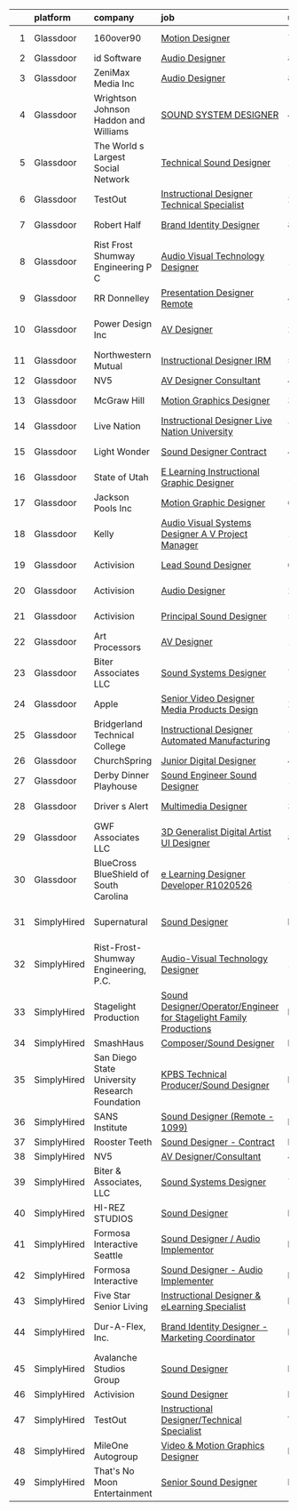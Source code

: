 

|    | platform    | company                                        | job                                                                                                                                                                                                                                                                                                                                                                                                                                                                                                                                                                                                                                                                                                                                                                                                                                                                                                                                                                                                                                                                                                                                                                                                                                                                                                                                                                                                                                                                                                                                                                                                       | update_time   | location             |
|---:|:------------|:-----------------------------------------------|:----------------------------------------------------------------------------------------------------------------------------------------------------------------------------------------------------------------------------------------------------------------------------------------------------------------------------------------------------------------------------------------------------------------------------------------------------------------------------------------------------------------------------------------------------------------------------------------------------------------------------------------------------------------------------------------------------------------------------------------------------------------------------------------------------------------------------------------------------------------------------------------------------------------------------------------------------------------------------------------------------------------------------------------------------------------------------------------------------------------------------------------------------------------------------------------------------------------------------------------------------------------------------------------------------------------------------------------------------------------------------------------------------------------------------------------------------------------------------------------------------------------------------------------------------------------------------------------------------------|:--------------|:---------------------|
|  1 | Glassdoor   | 160over90                                      | [Motion Designer](https://www.glassdoor.com/partner/jobListing.htm?pos=122&ao=1136043&s=58&guid=00000181ae397405a028251a7a750ddd&src=GD_JOB_AD&t=SR&vt=w&cs=1_81f94227&cb=1656485410126&jobListingId=1007955295559&jrtk=3-0-1g6n3it1kkhpi801-1g6n3it23ii1k800-3c281d9384133fed-)                                                                                                                                                                                                                                                                                                                                                                                                                                                                                                                                                                                                                                                                                                                                                                                                                                                                                                                                                                                                                                                                                                                                                                                                                                                                                                                          | 7d            | New York, NY         |
|  2 | Glassdoor   | id Software                                    | [Audio Designer](https://www.glassdoor.com/partner/jobListing.htm?pos=123&ao=1136043&s=58&guid=00000181ae397405a028251a7a750ddd&src=GD_JOB_AD&t=SR&vt=w&cs=1_e9c0973d&cb=1656485410130&jobListingId=1007951566564&jrtk=3-0-1g6n3it1kkhpi801-1g6n3it23ii1k800-1d16e9cbfe861356-)                                                                                                                                                                                                                                                                                                                                                                                                                                                                                                                                                                                                                                                                                                                                                                                                                                                                                                                                                                                                                                                                                                                                                                                                                                                                                                                           | 8d            | Dallas, TX           |
|  3 | Glassdoor   | ZeniMax Media Inc                              | [Audio Designer](https://www.glassdoor.com/partner/jobListing.htm?pos=124&ao=1136043&s=58&guid=00000181ae397405a028251a7a750ddd&src=GD_JOB_AD&t=SR&vt=w&cs=1_15e556bc&cb=1656485410126&jobListingId=1007952605702&jrtk=3-0-1g6n3it1kkhpi801-1g6n3it23ii1k800-25d1097e1aec9875-)                                                                                                                                                                                                                                                                                                                                                                                                                                                                                                                                                                                                                                                                                                                                                                                                                                                                                                                                                                                                                                                                                                                                                                                                                                                                                                                           | 8d            | Dallas, TX           |
|  4 | Glassdoor   | Wrightson  Johnson  Haddon  and Williams       | [SOUND SYSTEM DESIGNER](https://www.glassdoor.com/partner/jobListing.htm?pos=114&ao=1136043&s=58&guid=00000181ae397405a028251a7a750ddd&src=GD_JOB_AD&t=SR&vt=w&cs=1_2df6ba1d&cb=1656485410125&jobListingId=1007962381714&jrtk=3-0-1g6n3it1kkhpi801-1g6n3it23ii1k800-6110ea715b90cdb8-)                                                                                                                                                                                                                                                                                                                                                                                                                                                                                                                                                                                                                                                                                                                                                                                                                                                                                                                                                                                                                                                                                                                                                                                                                                                                                                                    | 4d            | Denver, CO           |
|  5 | Glassdoor   | The World s Largest Social Network             | [Technical Sound Designer](https://www.glassdoor.com/partner/jobListing.htm?pos=107&ao=1110586&s=58&guid=00000181ae397405a028251a7a750ddd&src=GD_JOB_AD&t=SR&vt=w&ea=1&cs=1_387f5676&cb=1656485410125&jobListingId=1007947529086&cpc=47CFDC01B3F81FAC&jrtk=3-0-1g6n3it1kkhpi801-1g6n3it23ii1k800-0744d230c875cf78--6NYlbfkN0DSgjPPcnEdvoK3uuxfISLALE6pB1FR7YSHOr_tSg5_QGIhoz_2VqUepdcKLBLI_zSML46FpfmYSxTGgOzmUahEoODxPVUo0o8oN6EbXFUnNevE6Ugycwzlx08XJAEINrIsOhe_YyNmtpjYGqr_FhdFzaWg0_e3HpXexG5NEylEiSrNgWj7X0cPFhPajpQn6C9DrfTdV9qwYoBBTi3CXf5Pax3jpCLlTEB3VNpRcHieGN6cd3a2VeJgWKULOWzalY-fy_4MvGGcvHlBz5pkSLmzdML1xA99jDH7hOh8OjNjys8AIKOIjzN9YV2Ly66D0eNh6fudR1YbvkNBC-ViJY1h0AHGJlViPb11k-ttCNpZDhS-E82WZ6fCo1AHBOFKSItaVy1Fwr41foqdXv1TSOs_2W7U1izCZn4OyIswtCPTQSICnYuUM4nfjhq3oLIS00OQQ-LEKLhP_HNMqRY-9MUo8VA9n1H_tAw0i75RGs51cDLy83g3pqyHvlxxMu4gwdJXoM2UzQL9NvvMuNYYCRVF6fxtjxv-BBhbLljQjhNXqi0YQ-xiQ4xt9X7EbrX62tx1PHEjoBHwLPvdKWM0Yig8)                                                                                                                                                                                                                                                                                                                                                                                                                                                                                                                                                                                                                                                       | 11d           | Los Angeles, CA      |
|  6 | Glassdoor   | TestOut                                        | [Instructional Designer Technical Specialist](https://www.glassdoor.com/partner/jobListing.htm?pos=105&ao=1110586&s=58&guid=00000181ae397405a028251a7a750ddd&src=GD_JOB_AD&t=SR&vt=w&ea=1&cs=1_945bc1a4&cb=1656485410125&jobListingId=1007968675049&cpc=8F7BC0C6B9F707AE&jrtk=3-0-1g6n3it1kkhpi801-1g6n3it23ii1k800-1380ac97e8268147--6NYlbfkN0DvEm3ZFflYNZDyIfyg5N-cpxjGt5mtAUGKsixrF0JahBY4k2ZO2G0_QOQvzzzovZti6CUZ07yDcSAu22S-eRSPvY7bDzV-S6HY13A6nzDugxOQS6d-bF6ZmzcbMDTfjOITMBTy8dn6cVmHLMezpI4MWgvkVHVg6EWMpyeArA91CCtDMZisLSDsqEhIv6nqasORP5Uu1VwMf_D1x2v_vGc2QPnmZ3gNvidsUBAR8q9wkeaKp1akKa6_PwgzWaCflUtudjZSH6M0n-X4j2UiaazcDyQiC1pDp6Rkr-fVe1OcdQNR_c_PE-K7JNc1rxz3fBnEyigcz0DtmeXODvU6ZEwL_zi9l8q9ZEGxtyw2qEulXRM4cAehucCsJEWiyqqZw_fXu-i9oF2N8rO-2yW3yYuwlyAk5erLiZ763xac2thGG0-W-NjliKJGGd-eU543Hz1L3EGvMS9ez8ZDBU1jYm-PQ8zWxcETYWRVpqTZvK5Mya7tg8wdnHfNK8a6PahkVX-zc9OiPCXuz0tWHVM7YvgnlbdgOXCn4sU6khGs7woeD1V_82RxGCMuzE6v1ija1vJzBXYKRj9-udjMKT-1m5m6M2oiyZTOyo8%3D)                                                                                                                                                                                                                                                                                                                                                                                                                                                                                                                                                                                                                      | 24h           | Pleasant Grove, UT   |
|  7 | Glassdoor   | Robert Half                                    | [Brand Identity Designer](https://www.glassdoor.com/partner/jobListing.htm?pos=110&ao=1110586&s=58&guid=00000181ae397405a028251a7a750ddd&src=GD_JOB_AD&t=SR&vt=w&ea=1&cs=1_0460f6be&cb=1656485410125&jobListingId=1007951648276&cpc=AC285F3A3ECA6BB0&jrtk=3-0-1g6n3it1kkhpi801-1g6n3it23ii1k800-1ede649e6a58b7cb--6NYlbfkN0CpzDdaQkua3np5pkmj49lKioZwmwxQ-yx5plwbYmV_M1N0TAEqFh9qBSQddGPhXeYsPwwpObkc12_qfuuui8Zfx-BvqhVCXrG6xT8BdiJ-OKSvAtP6KWW8jfsP1M9DqSk2a5VXaHGR5yJ46Q56vtyFDEw-XiAVMBpDv51XshwDm7_06TwkJwC49HdhoAkMxLcwa9RKK0ugOrf2I2GRbqd2tlb2ENx5FFlX_JS-yChACj6xxu7S3EzGHy_XqnRddixhMFL8_yCYrkFxUB1fZeeH1m7T9Pi0bW2T7fCFEB1XOUVkVMI7EqMz4iXeJeXe-Bb8l3FeymX9yOrwPP91wEwjlK0CARxSGDQCjW0BHtQqluGBA_ONvD639HyPYa-JmJb8G1pRjbpcafO2TRV-AS6NPKSQq2_al7h4MFW3pxh7Qt0HS3-V7NZoJHWTrCdqeBshgMXhsT887KJTwuoK2Mu_RvZu3LX1XxFmQtQMLXE83eMzqkvdG-pnXM19cqgeawE%3D)                                                                                                                                                                                                                                                                                                                                                                                                                                                                                                                                                                                                                                                                                                                                          | 8d            | Hartford, CT         |
|  8 | Glassdoor   | Rist Frost Shumway Engineering  P C            | [Audio Visual Technology Designer](https://www.glassdoor.com/partner/jobListing.htm?pos=102&ao=1110586&s=58&guid=00000181ae397405a028251a7a750ddd&src=GD_JOB_AD&t=SR&vt=w&ea=1&cs=1_4c2926e3&cb=1656485410125&jobListingId=1007948908185&cpc=0EF3FADC52EC4A72&jrtk=3-0-1g6n3it1kkhpi801-1g6n3it23ii1k800-0c1574578eeae5fb--6NYlbfkN0Aq6GEPWXmQ_bHdhAPQypHToTLCjXGc8tEPX8vl5YFsw_ioJyq96ewKlcubBciSzP1rXOqLLNmLNsc875RjoAZlOMrV5TnqYyFRlZVeKq2wSg1F9g-RG5vXZn3Q7-INKZM2tX_gXz_HFkLOKQ1M1FhCJ8iEnFDVUhlY_Yda7vPBYdx7sHIaz-5DlWDYkivIuOQbFzsdlCu54qbZ-u0oSXxCe_tYz8VhxMxZ8sIEleOzvVZ2C3JUu_oTw4IffXm3ACBwIsZTippDVsVmeAQRvzPCvDQzkHjssqNJfva6nf7NMoYC_9MEvEAT0VciP9beQeVe4_6HRfBBmvkrT7x1fX8mBi6u6gxalCjIqMDd9qrG_GH4W0097CqfOMhAFZqB2PcHBO8VsaVY4NnJDMQgSizYM_UHJdvYeNUnel3qqzSrE_Xje3LO16wySq76ltmBMNpDQYSM7dicsVneQSVfckoNV7AjbDDqfyU3-mi_5jDI9w6vUrqfA8i7ce9eQGbvVk2RXTRqScabPjfit0LhX2glo7PA1pvGsFY%3D)                                                                                                                                                                                                                                                                                                                                                                                                                                                                                                                                                                                                                                                                                                 | 10d           | Laconia, NH          |
|  9 | Glassdoor   | RR Donnelley                                   | [Presentation Designer  Remote ](https://www.glassdoor.com/partner/jobListing.htm?pos=115&ao=1136043&s=58&guid=00000181ae397405a028251a7a750ddd&src=GD_JOB_AD&t=SR&vt=w&cs=1_a1756f47&cb=1656485410125&jobListingId=1007962791525&jrtk=3-0-1g6n3it1kkhpi801-1g6n3it23ii1k800-13467501708e5273-)                                                                                                                                                                                                                                                                                                                                                                                                                                                                                                                                                                                                                                                                                                                                                                                                                                                                                                                                                                                                                                                                                                                                                                                                                                                                                                           | 4d            | Phoenix, AZ          |
| 10 | Glassdoor   | Power Design  Inc                              | [AV Designer](https://www.glassdoor.com/partner/jobListing.htm?pos=120&ao=1136043&s=58&guid=00000181ae397405a028251a7a750ddd&src=GD_JOB_AD&t=SR&vt=w&cs=1_66a87754&cb=1656485410126&jobListingId=1007969566285&jrtk=3-0-1g6n3it1kkhpi801-1g6n3it23ii1k800-f855b252532b7754-)                                                                                                                                                                                                                                                                                                                                                                                                                                                                                                                                                                                                                                                                                                                                                                                                                                                                                                                                                                                                                                                                                                                                                                                                                                                                                                                              | 24h           | Saint Petersburg, FL |
| 11 | Glassdoor   | Northwestern Mutual                            | [Instructional Designer   IRM](https://www.glassdoor.com/partner/jobListing.htm?pos=118&ao=1136043&s=58&guid=00000181ae397405a028251a7a750ddd&src=GD_JOB_AD&t=SR&vt=w&cs=1_4cc258e2&cb=1656485410126&jobListingId=1007959761308&jrtk=3-0-1g6n3it1kkhpi801-1g6n3it23ii1k800-1d94296332c28f86-)                                                                                                                                                                                                                                                                                                                                                                                                                                                                                                                                                                                                                                                                                                                                                                                                                                                                                                                                                                                                                                                                                                                                                                                                                                                                                                             | 5d            | Wisconsin            |
| 12 | Glassdoor   | NV5                                            | [AV Designer Consultant](https://www.glassdoor.com/partner/jobListing.htm?pos=106&ao=1110586&s=58&guid=00000181ae397405a028251a7a750ddd&src=GD_JOB_AD&t=SR&vt=w&cs=1_c04f7db9&cb=1656485410124&jobListingId=1007962612050&cpc=21001CD36CB5FE0E&jrtk=3-0-1g6n3it1kkhpi801-1g6n3it23ii1k800-eb0c8c7625eb341d--6NYlbfkN0B5ErWgTX1DuGpFjBtn3pzOpOEUZEj9qW8_LUrm9Vw7kb2d5uWKfKRSYXAKobuQtLOvtKxYCg4uTlN5iVjkw-vEZKWN0fCJ9bvZT4pe4M4oCKVert0LF1rV3jogBIjCDA29ULPZkaYYMk-sTDOPwWP51FeY5rt55CEj8-S4WizdnatZPHHcSw79DwAcVa1rZ4s44ofrabB_3YwbvkSVfX5bjx10KCsP0orlub8RN2AP2QR1UJs8__l4K2jrJwYC3czcFvfVpY4jWdSny_WmWuVDn8DU7HCacyPK3CpSvogRADTC3W9gPma0_LcijwGYLqsQDDBaZbPyh_kUNZQAxrN9EJTj0kaBH-XUBarJeOJDbJDUEBlJ1mnotMUOmTVyQxedUe_Y4_4mXsKXj52cC_39tpjRq8zOOOSZyv5rNPEl8Ff6vWUX4xPQuru6xo75nX01rJKoXDOXOnhTxLkj7uv6lsBlsRsGWfKZ9IYdbekkSssidQEkIaPD4ivVbTye759S6C9dM2Jwa1_cSwnN8LCbvKEkUwfIXyE9p0EEZGLGYmjCx8XE6ps6eMt60kStoWnAzXvaH70PNo6NXcAkij2Q_2j-Bd_08IOLnHaON1wPZCEyzG6Gs-GHlDIqfvmamWkrrYLsBzupZY15AMtPaudENnTcovdqZEJaVlWz9_SO-vqDklQwtK2liAp2NMtH2kNdcQpsdmlX9bljGBukk1MHqobREea6Hys%3D)                                                                                                                                                                                                                                                                                                                                                                                                                                                                                                                | 4d            | Austin, TX           |
| 13 | Glassdoor   | McGraw Hill                                    | [Motion Graphics Designer](https://www.glassdoor.com/partner/jobListing.htm?pos=117&ao=1136043&s=58&guid=00000181ae397405a028251a7a750ddd&src=GD_JOB_AD&t=SR&vt=w&cs=1_f046814d&cb=1656485410126&jobListingId=1007963055281&jrtk=3-0-1g6n3it1kkhpi801-1g6n3it23ii1k800-846076449b1b3a8d-)                                                                                                                                                                                                                                                                                                                                                                                                                                                                                                                                                                                                                                                                                                                                                                                                                                                                                                                                                                                                                                                                                                                                                                                                                                                                                                                 | 3d            | Columbus, OH         |
| 14 | Glassdoor   | Live Nation                                    | [Instructional Designer  Live Nation University](https://www.glassdoor.com/partner/jobListing.htm?pos=121&ao=1136043&s=58&guid=00000181ae397405a028251a7a750ddd&src=GD_JOB_AD&t=SR&vt=w&cs=1_3137418e&cb=1656485410126&jobListingId=1007954872096&jrtk=3-0-1g6n3it1kkhpi801-1g6n3it23ii1k800-9f8dfff7ef9ec9c7-)                                                                                                                                                                                                                                                                                                                                                                                                                                                                                                                                                                                                                                                                                                                                                                                                                                                                                                                                                                                                                                                                                                                                                                                                                                                                                           | 7d            | Beverly Hills, CA    |
| 15 | Glassdoor   | Light   Wonder                                 | [Sound Designer  Contract ](https://www.glassdoor.com/partner/jobListing.htm?pos=109&ao=1136043&s=58&guid=00000181ae397405a028251a7a750ddd&src=GD_JOB_AD&t=SR&vt=w&cs=1_e93b1ab3&cb=1656485410125&jobListingId=1007961853496&jrtk=3-0-1g6n3it1kkhpi801-1g6n3it23ii1k800-c2ee6d43b866f529-)                                                                                                                                                                                                                                                                                                                                                                                                                                                                                                                                                                                                                                                                                                                                                                                                                                                                                                                                                                                                                                                                                                                                                                                                                                                                                                                | 4d            | Las Vegas, NV        |
| 16 | Glassdoor   | State of Utah                                  | [E Learning Instructional Graphic Designer](https://www.glassdoor.com/partner/jobListing.htm?pos=119&ao=1136043&s=58&guid=00000181ae397405a028251a7a750ddd&src=GD_JOB_AD&t=SR&vt=w&cs=1_81de3dea&cb=1656485410126&jobListingId=1007967268443&jrtk=3-0-1g6n3it1kkhpi801-1g6n3it23ii1k800-12582fb7fc60c516-)                                                                                                                                                                                                                                                                                                                                                                                                                                                                                                                                                                                                                                                                                                                                                                                                                                                                                                                                                                                                                                                                                                                                                                                                                                                                                                | 1d            | Salt Lake City, UT   |
| 17 | Glassdoor   | Jackson Pools Inc                              | [Motion   Graphic Designer](https://www.glassdoor.com/partner/jobListing.htm?pos=130&ao=1136043&s=58&guid=00000181ae397405a028251a7a750ddd&src=GD_JOB_AD&t=SR&vt=w&ea=1&cs=1_270dfbbf&cb=1656485410131&jobListingId=1007957133857&jrtk=3-0-1g6n3it1kkhpi801-1g6n3it23ii1k800-5100aff84e438a9d-)                                                                                                                                                                                                                                                                                                                                                                                                                                                                                                                                                                                                                                                                                                                                                                                                                                                                                                                                                                                                                                                                                                                                                                                                                                                                                                           | 6d            | Chicago, IL          |
| 18 | Glassdoor   | Kelly                                          | [Audio Visual Systems Designer   A V Project Manager](https://www.glassdoor.com/partner/jobListing.htm?pos=108&ao=1110586&s=58&guid=00000181ae397405a028251a7a750ddd&src=GD_JOB_AD&t=SR&vt=w&cs=1_1fe0401c&cb=1656485410125&jobListingId=1007967259285&cpc=39A4E8CE329AB187&jrtk=3-0-1g6n3it1kkhpi801-1g6n3it23ii1k800-50f2a3af29f2ec56--6NYlbfkN0D6qFSVCaa8tXn-rJ3OcXif2lPyFmwsE2iZBGE4YLg1gz3DzxANTQL2R188vJaRnaf58c-AGt8qGZk-LzU-543hy-BT8gNK6lhdMDAnfklngrbOxOX4eEHcXOFe1kJtWwNUu-UEsWNIShICIp4jppLpbQTH4gWnOZXQErcw_rBQqP0kGStH6HMnDAOMavpi6teU_V0HRKNgHfO19Lxr4VLkHc9pHpN6u6_tA5oKXAuoyOglrqjqL278P33j5_rjMnOiX4_CEaWQwbMqZk_mIOirwof4HgjiFWlW7_DoLyjhf_K_r4lY6kaHQtXtTkgEsugEMyVBsrWGkmz76t4qhI0wad_Q7goFx5siFSSquKua6bBQsk19viYmUfD2DZn0MgvDfiBeW2KO-laF5xsFdTYLK-QezIN-8y3a1rybJcLo8fl5DQwMfiDMc-P74xBfENkVwpnwNOccch_PXrMwaNmdlqhXxOFGiIKuw8SSUsGF5JUmfiJ1ZTWGRoitFSaIoBx8q6kS7xuU0KuxV3fUwQJpIvQlhAgd_IZhtOxL1dnYIQ6YRzIBreqcmz0t6afOheQFvnFN_b8KGvH4CM659iMGYlzJ0eyc-BjhAhO9jVK-8PXppL52hLvXcpYiaOIUFATFDyMWe7WSc8sIOuIHZ3ANgwPkyVRHBE9N2Id_CM8g4pXwAYjkmFkJf3UzReVswbNIRyta3ZOdFLgVGt7c8ihPNp4Bt8Boy2G6_4eVfVjbzm2pctosCjoQjkifHkA71MY05M5YCIOVkXKrNYnKKD6e1OlTV2UbsUrdeX69_Gq_SBS5pvHdNAqW2Dn7GHnobeIqtkcZwoVO_EweA3g9Rd2zj_W4VGdkxTzn9telwm5AYOqDAv6oFgXYF2wup9eaSoisXgw8xA_NpPLGuo1zlY5-HHv_aQgZQbChO088S_t4kIH6EwezwMFBNIrXLt7UADQdRRBFNma0JjYnUJnYiXYLiNN8GLr71jlXFkXw6mObbsiSiEkzIqYjSqtkiHLhf29couEiQfTZZCtzI24kdGUIzWTtylUI6I3KhU8P4sRlZ3GdgGmWAFaSCUCGlANPExh9w_uPrywsqLPSBmcj2pReuS_GpHiwEjGm6ZsrSZ5X29CNWqnFefuJbio1GyUS5SZ3CY3DyKaDx7gzirYtg-y3bU2dz8xuAmzjFmqAsg6Uxe5EEXacIh1r) | 1d            | Austin, TX           |
| 19 | Glassdoor   | Activision                                     | [Lead Sound Designer](https://www.glassdoor.com/partner/jobListing.htm?pos=111&ao=1136043&s=58&guid=00000181ae397405a028251a7a750ddd&src=GD_JOB_AD&t=SR&vt=w&cs=1_3af49f9b&cb=1656485410125&jobListingId=1007958272321&jrtk=3-0-1g6n3it1kkhpi801-1g6n3it23ii1k800-7843e4f95607d2a3-)                                                                                                                                                                                                                                                                                                                                                                                                                                                                                                                                                                                                                                                                                                                                                                                                                                                                                                                                                                                                                                                                                                                                                                                                                                                                                                                      | 6d            | Foster City, CA      |
| 20 | Glassdoor   | Activision                                     | [Audio Designer](https://www.glassdoor.com/partner/jobListing.htm?pos=112&ao=1136043&s=58&guid=00000181ae397405a028251a7a750ddd&src=GD_JOB_AD&t=SR&vt=w&cs=1_2a77ed5b&cb=1656485410125&jobListingId=1007969460398&jrtk=3-0-1g6n3it1kkhpi801-1g6n3it23ii1k800-7c373c23d77b92fb-)                                                                                                                                                                                                                                                                                                                                                                                                                                                                                                                                                                                                                                                                                                                                                                                                                                                                                                                                                                                                                                                                                                                                                                                                                                                                                                                           | 24h           | Middleton, WI        |
| 21 | Glassdoor   | Activision                                     | [Principal Sound Designer](https://www.glassdoor.com/partner/jobListing.htm?pos=113&ao=1136043&s=58&guid=00000181ae397405a028251a7a750ddd&src=GD_JOB_AD&t=SR&vt=w&cs=1_62c5f1a6&cb=1656485410125&jobListingId=1007960228726&jrtk=3-0-1g6n3it1kkhpi801-1g6n3it23ii1k800-1f66d48a6033ba86-)                                                                                                                                                                                                                                                                                                                                                                                                                                                                                                                                                                                                                                                                                                                                                                                                                                                                                                                                                                                                                                                                                                                                                                                                                                                                                                                 | 5d            | Foster City, CA      |
| 22 | Glassdoor   | Art Processors                                 | [AV Designer](https://www.glassdoor.com/partner/jobListing.htm?pos=127&ao=1136043&s=58&guid=00000181ae397405a028251a7a750ddd&src=GD_JOB_AD&t=SR&vt=w&ea=1&cs=1_81ef9655&cb=1656485410127&jobListingId=1007967357069&jrtk=3-0-1g6n3it1kkhpi801-1g6n3it23ii1k800-c82ea908b8b6a1b5-)                                                                                                                                                                                                                                                                                                                                                                                                                                                                                                                                                                                                                                                                                                                                                                                                                                                                                                                                                                                                                                                                                                                                                                                                                                                                                                                         | 1d            | New York, NY         |
| 23 | Glassdoor   | Biter   Associates  LLC                        | [Sound Systems Designer](https://www.glassdoor.com/partner/jobListing.htm?pos=103&ao=1110586&s=58&guid=00000181ae397405a028251a7a750ddd&src=GD_JOB_AD&t=SR&vt=w&ea=1&cs=1_bfb77418&cb=1656485410124&jobListingId=1007955455603&cpc=14D5209370AEC984&jrtk=3-0-1g6n3it1kkhpi801-1g6n3it23ii1k800-d31702fc584edebc--6NYlbfkN0Cii1BkCmuTkYhCe1n7tdf96rlEXZyahD0EQGX4UxkzWOhUZ7vCuYiyO9WaPnT0De4NyWeeIW-REDdA3pHtEyItIGJr6NPsgl8nU-hkeFl6J2d-Kt37rarTSCDmicJiJ6zR7eNrGxSgYYR1BQLtAhRrBNco_hGdgh6cmleOnLMs7jyb5vxDDokVGBYAVeLioR09y9jbPRMi3g5s_3m1wmoKA4BmYzHT5ijUUg65IWs9kv2bcNUQdeN_MoGPAsFk2gDY4g4_Az8mIaozPjqqoHhgu8CiyM8aEEjmAbMzaPGmYaZxc1z1LgOF672fWIFEF37_s7D-QPNN6Cp0s9zWv3SK9v50DionJI9MoIHzqOuk4iBNK-Nx0uTr3V_ZBokaMrJG0RrM_u3J3ZeD1Ee-Rn7pyljfUEpi52Tbx0-kKwasmzHwv5OvuLg6Ey_pRn5236g1kdZbzeU-MR8duTQQP_eiXQwIcaSo-W4B9ZFMjOx59j9lOlmz_SoabrIjoEECC2xHw4WpgNTi6Q%3D%3D)                                                                                                                                                                                                                                                                                                                                                                                                                                                                                                                                                                                                                                                                                                                             | 7d            | Addison, TX          |
| 24 | Glassdoor   | Apple                                          | [Senior Video Designer  Media Products Design](https://www.glassdoor.com/partner/jobListing.htm?pos=128&ao=1136043&s=58&guid=00000181ae397405a028251a7a750ddd&src=GD_JOB_AD&t=SR&vt=w&cs=1_3da29fd4&cb=1656485410127&jobListingId=1007968251103&jrtk=3-0-1g6n3it1kkhpi801-1g6n3it23ii1k800-a25ec4cb75015387-)                                                                                                                                                                                                                                                                                                                                                                                                                                                                                                                                                                                                                                                                                                                                                                                                                                                                                                                                                                                                                                                                                                                                                                                                                                                                                             | 24h           | Culver City, CA      |
| 25 | Glassdoor   | Bridgerland Technical College                  | [Instructional Designer  Automated Manufacturing ](https://www.glassdoor.com/partner/jobListing.htm?pos=129&ao=1136043&s=58&guid=00000181ae397405a028251a7a750ddd&src=GD_JOB_AD&t=SR&vt=w&ea=1&cs=1_282a97c6&cb=1656485410127&jobListingId=1007955284788&jrtk=3-0-1g6n3it1kkhpi801-1g6n3it23ii1k800-3d8e639573a0c70f-)                                                                                                                                                                                                                                                                                                                                                                                                                                                                                                                                                                                                                                                                                                                                                                                                                                                                                                                                                                                                                                                                                                                                                                                                                                                                                    | 7d            | Logan, UT            |
| 26 | Glassdoor   | ChurchSpring                                   | [Junior Digital Designer](https://www.glassdoor.com/partner/jobListing.htm?pos=116&ao=1136043&s=58&guid=00000181ae397405a028251a7a750ddd&src=GD_JOB_AD&t=SR&vt=w&ea=1&cs=1_ec171f46&cb=1656485410125&jobListingId=1007961741486&jrtk=3-0-1g6n3it1kkhpi801-1g6n3it23ii1k800-7ddb821e6466d333-)                                                                                                                                                                                                                                                                                                                                                                                                                                                                                                                                                                                                                                                                                                                                                                                                                                                                                                                                                                                                                                                                                                                                                                                                                                                                                                             | 4d            | Remote               |
| 27 | Glassdoor   | Derby Dinner Playhouse                         | [Sound Engineer Sound Designer](https://www.glassdoor.com/partner/jobListing.htm?pos=101&ao=1110586&s=58&guid=00000181ae397405a028251a7a750ddd&src=GD_JOB_AD&t=SR&vt=w&ea=1&cs=1_801abaeb&cb=1656485410124&jobListingId=1007947340789&cpc=72B33A28935558B9&jrtk=3-0-1g6n3it1kkhpi801-1g6n3it23ii1k800-2ef6380ac5fa34e2--6NYlbfkN0A4hgeKHdLyHgzaskNEvl2xXMVaueUT71iJOYpLYISQUMokOAxkb6e4YJcZRGbDFdRogvECyHPe-35O4VsQabZ-kOTQixDKW9JI6wSddR4pOnDMZJ5Tb1ioMnwdfCxuKWUUIEZiM46LYZr2YFUG0J0z9haAw6NVlWWA_A-xb4Xy5PB4fEfJbzVUCCAhAXO2tCfETjWey6auQS2IrBp4dhOmP1GgIlDs7PDEniEwQ1RvRAkrxL6LTtfv9SKZjWwa-Ak7HkvBJAZ5H_nQhFzrmr-7_2q9qN4rlOj--CDszqXovowwkeznk9LDiY7SwxtuuJzVxtsKcXOS7sgvGRAbE2OSk_ypXr-3F2rb362_6n6LPt3FfuWobP3O5mlJx12IuZ2o-S53K0C8AWCdcvGMsh_rBpeXsxjHytqdCU6mOrfyZ-kCQHf3riLtsczgCzQE5H-qPsdL9miqS7O5y2LQQuNdokYyaHvkCiV4bGIGXLIYL7MeFVdGFSUNBarDhC7d2gWuCC_1-ZK6Mvsy3MXQAJG_)                                                                                                                                                                                                                                                                                                                                                                                                                                                                                                                                                                                                                                                                                                                  | 11d           | Clarksville, IN      |
| 28 | Glassdoor   | Driver s Alert                                 | [Multimedia Designer](https://www.glassdoor.com/partner/jobListing.htm?pos=126&ao=1136043&s=58&guid=00000181ae397405a028251a7a750ddd&src=GD_JOB_AD&t=SR&vt=w&ea=1&cs=1_28249754&cb=1656485410127&jobListingId=1007963223008&jrtk=3-0-1g6n3it1kkhpi801-1g6n3it23ii1k800-2c03edc6f18e9dc3-)                                                                                                                                                                                                                                                                                                                                                                                                                                                                                                                                                                                                                                                                                                                                                                                                                                                                                                                                                                                                                                                                                                                                                                                                                                                                                                                 | 3d            | Nashville, TN        |
| 29 | Glassdoor   | GWF Associates  LLC                            | [3D Generalist   Digital Artist   UI Designer](https://www.glassdoor.com/partner/jobListing.htm?pos=104&ao=1110586&s=58&guid=00000181ae397405a028251a7a750ddd&src=GD_JOB_AD&t=SR&vt=w&ea=1&cs=1_ebfb279d&cb=1656485410124&jobListingId=1007952130788&cpc=CCC092465BAD6A93&jrtk=3-0-1g6n3it1kkhpi801-1g6n3it23ii1k800-1eda58a828a17668--6NYlbfkN0CiXlXD9X9KmMK7S-b5IcFBvVIey8Qr_VUnbo48CIz6WJxcsPNedoVLxbQy0RY0Lidptp5NGocL8OX0ODZlzCLgTilX6ZB0L8kFbzpvH1XAwZc-xzKt2cJRbdstjnIETRcz6k3J6virBqg127M44_l9Tc3nZfDfHnWPDH2zyMWaLtQQPJtcsiC-n0Pn13ZcFTMherdLRm8nxpw6nh-2syFSBkk_mC9MgyFc-IX922o8_GSNg_u6tXy-Js6tE0m8il-eUmkTUXgXnPRk748U6JVPKZIz8GD3TCnKx4q7V273BvwCLdmVIEPzw0Qaa-84R6yU22v38AGbcRo90MMcOc1GDC8ARCJ4pUCgO9J7S3oOCUtZh3I0gpcx2XFCiUWzwdO49O1UMt0fxMDQdQe8mD5lIndoQ-q-24GXSfw5JrSmcZvVTHdvf1Y7UgmYQ5f2z3JJqg5YYKlnt6f2VdKsUjZ6XMOiasguBU8_c4PzPydNrXoBBUO6NMJOFR9PRsA7Ae8iIrgJqpKoz9QAzsIxY8EMMz6LZnHk2sbaWmIKGwMJGw%3D%3D)                                                                                                                                                                                                                                                                                                                                                                                                                                                                                                                                                                                                                                                                       | 8d            | Tinton Falls, NJ     |
| 30 | Glassdoor   | BlueCross BlueShield of South Carolina         | [e Learning Designer Developer R1020526](https://www.glassdoor.com/partner/jobListing.htm?pos=125&ao=1136043&s=58&guid=00000181ae397405a028251a7a750ddd&src=GD_JOB_AD&t=SR&vt=w&ea=1&cs=1_3123bf51&cb=1656485410127&jobListingId=1007966736118&jrtk=3-0-1g6n3it1kkhpi801-1g6n3it23ii1k800-6a5a11bb0b42aaf1-)                                                                                                                                                                                                                                                                                                                                                                                                                                                                                                                                                                                                                                                                                                                                                                                                                                                                                                                                                                                                                                                                                                                                                                                                                                                                                              | 1d            | Columbia, SC         |
| 31 | SimplyHired | Supernatural                                   | [Sound Designer](https://www.simplyhired.com/job/5D0f_UMi6LJPtiqm_toq4mJLszAsmT5fReCL93NEtxLGohoQEX5RFw?q=sound+designer)                                                                                                                                                                                                                                                                                                                                                                                                                                                                                                                                                                                                                                                                                                                                                                                                                                                                                                                                                                                                                                                                                                                                                                                                                                                                                                                                                                                                                                                                                 | Recently      | Los Angeles, CA      |
| 32 | SimplyHired | Rist-Frost-Shumway Engineering, P.C.           | [Audio-Visual Technology Designer](https://www.simplyhired.com/job/OMxrMh8WHY_VNcw74L4J3w8rMgzooJxEwq9_0YhhoPHZG11rZ5ZCeA?q=sound+designer)                                                                                                                                                                                                                                                                                                                                                                                                                                                                                                                                                                                                                                                                                                                                                                                                                                                                                                                                                                                                                                                                                                                                                                                                                                                                                                                                                                                                                                                               | 10d           | Laconia, NH          |
| 33 | SimplyHired | Stagelight Production                          | [Sound Designer/Operator/Engineer for Stagelight Family Productions](https://www.simplyhired.com/job/yUd3_tOhKsAgw15oC0vz6pE5ggNBpO-4wmB1L5k5yuj69a00pgrbVw?q=sound+designer)                                                                                                                                                                                                                                                                                                                                                                                                                                                                                                                                                                                                                                                                                                                                                                                                                                                                                                                                                                                                                                                                                                                                                                                                                                                                                                                                                                                                                             | Recently      | Orange County, CA    |
| 34 | SimplyHired | SmashHaus                                      | [Composer/Sound Designer](https://www.simplyhired.com/job/5TV44fqNq9OE9PTw8D83ASmeufu-2onYgJ8O5l4Y0t9TzOHHgUVKrQ?q=sound+designer)                                                                                                                                                                                                                                                                                                                                                                                                                                                                                                                                                                                                                                                                                                                                                                                                                                                                                                                                                                                                                                                                                                                                                                                                                                                                                                                                                                                                                                                                        | Recently      | Remote               |
| 35 | SimplyHired | San Diego State University Research Foundation | [KPBS Technical Producer/Sound Designer](https://www.simplyhired.com/job/VSycAS3T0QxIBgCqrb-0WeaHyAeO4RoQPlpkQtMGdq8D6eLIAilSTA?q=sound+designer)                                                                                                                                                                                                                                                                                                                                                                                                                                                                                                                                                                                                                                                                                                                                                                                                                                                                                                                                                                                                                                                                                                                                                                                                                                                                                                                                                                                                                                                         | Recently      | San Diego, CA        |
| 36 | SimplyHired | SANS Institute                                 | [Sound Designer (Remote - 1099)](https://www.simplyhired.com/job/l5XtJmV5Za5NPAoCY67pJ8osv7Dd9cygFT5KvUQHRZZ5LCw9cI7qOA?q=sound+designer)                                                                                                                                                                                                                                                                                                                                                                                                                                                                                                                                                                                                                                                                                                                                                                                                                                                                                                                                                                                                                                                                                                                                                                                                                                                                                                                                                                                                                                                                 | Recently      | Bethesda, MD         |
| 37 | SimplyHired | Rooster Teeth                                  | [Sound Designer - Contract](https://www.simplyhired.com/job/9KdiR85ZI2gR9N4RdhD9EExQNXWroZraddVjovjDND8QUzOK69wDOQ?q=sound+designer)                                                                                                                                                                                                                                                                                                                                                                                                                                                                                                                                                                                                                                                                                                                                                                                                                                                                                                                                                                                                                                                                                                                                                                                                                                                                                                                                                                                                                                                                      | Recently      | Austin, TX           |
| 38 | SimplyHired | NV5                                            | [AV Designer/Consultant](https://www.simplyhired.com/job/mKE1eEKvPDyWOeU8r0nD-kw-l4db8Kwu2hWAfuFT61jbSHu-BY48wg?q=sound+designer)                                                                                                                                                                                                                                                                                                                                                                                                                                                                                                                                                                                                                                                                                                                                                                                                                                                                                                                                                                                                                                                                                                                                                                                                                                                                                                                                                                                                                                                                         | 4d            | Austin, TX           |
| 39 | SimplyHired | Biter & Associates, LLC                        | [Sound Systems Designer](https://www.simplyhired.com/job/fx1fj9Szcfb_WsBZn4bnZNzcD6oV55aCcDmaf0GYjToiJej4gWcFaw?q=sound+designer)                                                                                                                                                                                                                                                                                                                                                                                                                                                                                                                                                                                                                                                                                                                                                                                                                                                                                                                                                                                                                                                                                                                                                                                                                                                                                                                                                                                                                                                                         | 7d            | Addison, TX          |
| 40 | SimplyHired | HI-REZ STUDIOS                                 | [Sound Designer](https://www.simplyhired.com/job/aA6iiJRrWdcirvdZUdRNwkyou34MRKChSdF1MZ7s6_co4dP2h9voUQ?q=sound+designer)                                                                                                                                                                                                                                                                                                                                                                                                                                                                                                                                                                                                                                                                                                                                                                                                                                                                                                                                                                                                                                                                                                                                                                                                                                                                                                                                                                                                                                                                                 | Recently      | Remote               |
| 41 | SimplyHired | Formosa Interactive Seattle                    | [Sound Designer / Audio Implementor](https://www.simplyhired.com/job/vlF4rzpIgemNyADbSUoWC36FtYYh2ouWspqfTFtuxzveh07-6RCwmg?q=sound+designer)                                                                                                                                                                                                                                                                                                                                                                                                                                                                                                                                                                                                                                                                                                                                                                                                                                                                                                                                                                                                                                                                                                                                                                                                                                                                                                                                                                                                                                                             | Recently      | Seattle, WA          |
| 42 | SimplyHired | Formosa Interactive                            | [Sound Designer - Audio Implementer](https://www.simplyhired.com/job/E63_BRjyLumhk01Bv7mOuaoR0vafXGhLD-NTsS2e6CEpoHi4FvqYnw?q=sound+designer)                                                                                                                                                                                                                                                                                                                                                                                                                                                                                                                                                                                                                                                                                                                                                                                                                                                                                                                                                                                                                                                                                                                                                                                                                                                                                                                                                                                                                                                             | Recently      | Burbank, CA          |
| 43 | SimplyHired | Five Star Senior Living                        | [Instructional Designer & eLearning Specialist](https://www.simplyhired.com/job/oTZPL1wWK2cmOqji4vswi4vj0YGDnK7OTqW_Mj_7zFv6d-Vi6eIF7Q?q=sound+designer)                                                                                                                                                                                                                                                                                                                                                                                                                                                                                                                                                                                                                                                                                                                                                                                                                                                                                                                                                                                                                                                                                                                                                                                                                                                                                                                                                                                                                                                  | Recently      | Newton, MA           |
| 44 | SimplyHired | Dur-A-Flex, Inc.                               | [Brand Identity Designer - Marketing Coordinator](https://www.simplyhired.com/job/R64jRkQkz5c4uAjoUHoVIXUUGZsCSy6n0isNMLlA2kzi3aMM4c-LOw?q=sound+designer)                                                                                                                                                                                                                                                                                                                                                                                                                                                                                                                                                                                                                                                                                                                                                                                                                                                                                                                                                                                                                                                                                                                                                                                                                                                                                                                                                                                                                                                | Recently      | East Hartford, CT    |
| 45 | SimplyHired | Avalanche Studios Group                        | [Sound Designer](https://www.simplyhired.com/job/lQ56dL4hE0QFlKl3bFobU4KE1n4VNMXQUExBD0jvYT0oDTVmOsXFqw?q=sound+designer)                                                                                                                                                                                                                                                                                                                                                                                                                                                                                                                                                                                                                                                                                                                                                                                                                                                                                                                                                                                                                                                                                                                                                                                                                                                                                                                                                                                                                                                                                 | Recently      | New York, NY         |
| 46 | SimplyHired | Activision                                     | [Sound Designer](https://www.simplyhired.com/job/i7qlcqa6pP-srEpgyNNEjRvZmW5tDc8R6vUqXUq0hP94Ee2Cl5AgeQ?q=sound+designer)                                                                                                                                                                                                                                                                                                                                                                                                                                                                                                                                                                                                                                                                                                                                                                                                                                                                                                                                                                                                                                                                                                                                                                                                                                                                                                                                                                                                                                                                                 | Recently      | Austin, TX           |
| 47 | SimplyHired | TestOut                                        | [Instructional Designer/Technical Specialist](https://www.simplyhired.com/job/gUrhpdit_yuSDW56L8jopt1E9i--3ff4HJ_dcZYX3bWQNWW9OEc7ig?q=sound+designer)                                                                                                                                                                                                                                                                                                                                                                                                                                                                                                                                                                                                                                                                                                                                                                                                                                                                                                                                                                                                                                                                                                                                                                                                                                                                                                                                                                                                                                                    | Today         | Pleasant Grove, UT   |
| 48 | SimplyHired | MileOne Autogroup                              | [Video & Motion Graphics Designer](https://www.simplyhired.com/job/xTNGVg-1eAKrUgVURMFKLmIVJJFAusXWNsOyWZCTpehQKqszU1TStQ?q=sound+designer)                                                                                                                                                                                                                                                                                                                                                                                                                                                                                                                                                                                                                                                                                                                                                                                                                                                                                                                                                                                                                                                                                                                                                                                                                                                                                                                                                                                                                                                               | Recently      | Towson, MD           |
| 49 | SimplyHired | That's No Moon Entertainment                   | [Senior Sound Designer](https://www.simplyhired.com/job/HAIZITV3eJRvAwlCAtjPXxFb-x6pdgRSjiUpE-qaQOkB9WpwIm4h0Q?q=sound+designer)                                                                                                                                                                                                                                                                                                                                                                                                                                                                                                                                                                                                                                                                                                                                                                                                                                                                                                                                                                                                                                                                                                                                                                                                                                                                                                                                                                                                                                                                          | Recently      | Los Angeles, CA      |